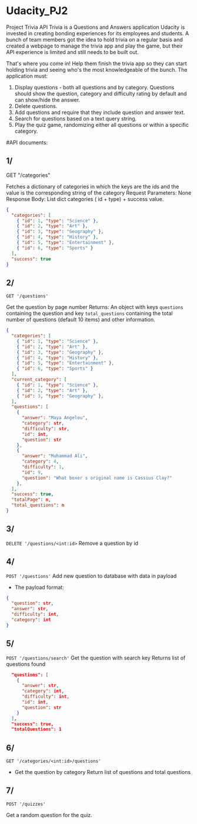 # Udacity_PJ2
 Project Trivia API
Trivia is a Questions and Answers application
Udacity is invested in creating bonding experiences for its employees and students. A bunch of team members got the idea to hold trivia on a regular basis and created a webpage to manage the trivia app and play the game, but their API experience is limited and still needs to be built out.

That's where you come in! Help them finish the trivia app so they can start holding trivia and seeing who's the most knowledgeable of the bunch. The application must:

1. Display questions - both all questions and by category. Questions should show the question, category and difficulty rating by default and can show/hide the answer.
2. Delete questions.
3. Add questions and require that they include question and answer text.
4. Search for questions based on a text query string.
5. Play the quiz game, randomizing either all questions or within a specific category.

#API documents:
## 1/
GET "/categories"

Fetches a dictionary of categories in which the keys are the ids and the value is the corresponding string of the category
Request Parameters: None
Response Body: List dict categories ( id + type) + success value.
```json
{
  "categories": [
    { "id": 1, "type": "Science" },
    { "id": 2, "type": "Art" },
    { "id": 3, "type": "Geography" },
    { "id": 4, "type": "History" },
    { "id": 5, "type": "Entertainment" },
    { "id": 6, "type": "Sports" }
  ],
  "success": true
}
```
## 2/
`GET '/questions'`

Get the question by page number
Returns: An object with keys `questions` containing the question and key `total_questions` containing the total number of questions (default 10 items) and other information.
```json
{
  "categories": [
    { "id": 1, "type": "Science" },
    { "id": 2, "type": "Art" },
    { "id": 3, "type": "Geography" },
    { "id": 4, "type": "History" },
    { "id": 5, "type": "Entertainment" },
    { "id": 6, "type": "Sports" }
  ],
  "current_category": [
    { "id": 1, "type": "Science" },
    { "id": 2, "type": "Art" },
    { "id": 3, "type": "Geography" },
  ],
  "questions": [
    {
      "answer": "Maya Angelou",
      "category": str,
      "difficulty": str,
      "id": int,
      "question": str
    },
    {
      "answer": "Muhammad Ali",
      "category": 4,
      "difficulty": 1,
      "id": 9,
      "question": "What boxer s original name is Cassius Clay?"
    },
  ],
  "success": true,
  "totalPage": n,
  "total_questions": n
}
```
## 3/
`DELETE '/questions/<int:id>`
Remove a question by id

## 4/
`POST '/questions'`
Add new question to database with data in payload
- The payload format: 
```json
{
  "question": str,
  "answer": str,
  "difficulty": int,
  "category": int
}
```
## 5/
`POST '/questions/search'`
Get the question with search key
Returns list of questions found
```json
  "questions": [
    {
      "answer": str,
      "category": int,
      "difficulty": int,
      "id": int,
      "question": str
    }
  ],
  "success": true,
  "totalQuestions": 1
```
## 6/
 `GET '/categories/<int:id>/questions'`
 
- Get the question by category
Return list of questions and total questions

## 7/
`POST '/quizzes'`

Get a random question for the quiz.
